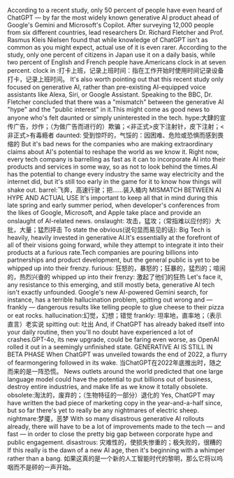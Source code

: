 According to a recent study, only 50 percent of people have even heard of ChatGPT — by far the most widely known generative AI product ahead of Google's Gemini and Microsoft's Copilot.
After surveying 12,000 people from six different countries, lead researchers Dr. Richard Fletcher and Prof. Rasmus Kleis Nielsen found that while knowledge of ChatGPT isn't as common as you might expect, actual use of it is even rarer.
According to the study, only one percent of citizens in Japan use it on a daily basis, while two percent of English and French people have.Americans clock in at seven percent.
clock in :打卡上班，记录上班时间：指在工作开始时使用时间记录设备打卡，记录上班时间。
It's also worth pointing out that this recent study only focused on generative AI, rather than pre-existing AI-equipped voice assistants like Alexa, Siri, or Google Assistant.
Speaking to the BBC, Dr. Fletcher concluded that there was a "mismatch" between the generative AI "hype" and the "public interest" in it.This might come as good news to anyone who's felt daunted or simply uninterested in the tech.
hype:大肆的宣传广告，炒作；（为做广告而进行的）欺骗；<非正式>皮下注射针，皮下注射；<非正式>有毒瘾者
daunted: 受到惊吓的，气馁的：因困难、危险或恐惧而感到畏缩的
But it's bad news for the companies who are making extraordinary claims about AI's potential to reshape the world as we know it.
Right now, every tech company is barrelling as fast as it can to incorporate AI into their products and services in some way, so as not to look behind the times.AI has the potential to change every industry the same way electricity and the internet did, but it's still too early in the game for it to know how things will shake out.
barrel:飞奔，高速行驶；把……装入桶内
MISMATCH BETWEEN AI HYPE AND ACTUAL USE
It's important to keep all that in mind during this late spring and early summer period, when developer's conferences from the likes of Google, Microsoft, and Apple take place and provide an onslaught of AI-related news.
onslaught: 攻击，猛攻；（常指难以应付的）大批，大量；猛烈抨击
To state the obvious(说句显而易见的话): Big Tech is heavily, heavily invested in generative AI.It's essentially at the forefront of all of their visions going forward, while they attempt to integrate it into their products at a furious rate.Tech companies are pouring billions into partnerships and product development, but the general public is yet to be whipped up into their frenzy.
furious: 狂怒的，暴怒的；狂暴的，猛烈的；喧闹的，热烈兴奋的
whipped up into their frenzy: 激起了他们的狂热
Let's face it, any resistance to this emerging, and still mostly beta, generative AI tech isn't exactly unfounded.
Google's new AI-powered Gemini search, for instance, has a terrible hallucination problem, spitting out wrong and — frankly — dangerous results like telling people to glue cheese to their pizza or eat rocks.
hallucination:幻觉，幻想；错觉
frankly: 坦率地，直率地；（表示直言）老实说
spitting out: 吐出
And, if ChatGPT has already baked itself into your daily routine, then you'll no doubt have experienced a lot of crashes.GPT-4o, its new upgrade, could be faring even worse, as OpenAI rolled it out in a seemingly unfinished state.
GENERATIVE AI IS STILL IN BETA PHASE
When ChatGPT was unveiled towards the end of 2022, a flurry of fearmongering followed in its wake.
当ChatGPT在2022年底推出时，随之而来的是一阵恐慌。
News outlets around the world predicted that one large language model could have the potential to put billions out of business, destroy entire industries, and make life as we know it totally obsolete.
obsolete:淘汰的，废弃的；（生物特征的一部分）退化的
Yes, ChatGPT may have written the bad piece of marketing copy in the year-and-a-half since, but so far there's yet to really be any nightmares of electric sheep.
nightmare:梦魇，恶梦
With so many disastrous generative AI rollouts already, there will have to be a lot of improvements made to the tech — and fast — in order to close the pretty big gap between corporate hype and public engagement.
disastrous: 灾难性的，使损失惨重的；极失败的，很糟的
If this really is the dawn of a new AI age, then it's beginning with a whimper rather than a bang.
如果这真的是一个新的人工智能时代的黎明，那么它将以呜咽而不是砰的一声开始。